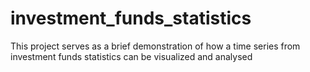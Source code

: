 # investment_funds_statistics
This project serves as a brief demonstration of how a time series from investment funds statistics can be visualized and analysed
